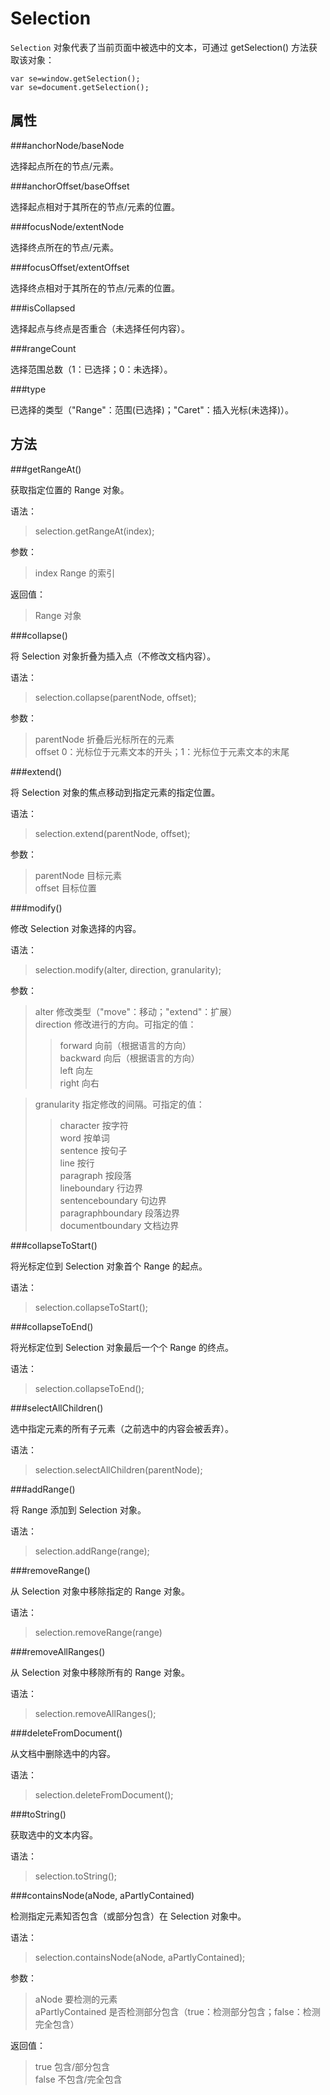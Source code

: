 Selection
========

`Selection` 对象代表了当前页面中被选中的文本，可通过 getSelection() 方法获取该对象：

	var se=window.getSelection();
	var se=document.getSelection();

属性
----

###anchorNode/baseNode

选择起点所在的节点/元素。

###anchorOffset/baseOffset

选择起点相对于其所在的节点/元素的位置。

###focusNode/extentNode

选择终点所在的节点/元素。

###focusOffset/extentOffset

选择终点相对于其所在的节点/元素的位置。

###isCollapsed

选择起点与终点是否重合（未选择任何内容）。

###rangeCount

选择范围总数（1：已选择；0：未选择）。

###type

已选择的类型（"Range"：范围(已选择)；"Caret"：插入光标(未选择)）。

###

方法
----

###getRangeAt()

获取指定位置的 Range 对象。

语法：
>selection.getRangeAt(index);

参数：
>index Range 的索引

返回值：
>Range 对象

###collapse()

将 Selection 对象折叠为插入点（不修改文档内容）。

语法：
>selection.collapse(parentNode, offset);

参数：
>parentNode 折叠后光标所在的元素  
>offset 0：光标位于元素文本的开头；1：光标位于元素文本的末尾

###extend()

将 Selection 对象的焦点移动到指定元素的指定位置。

语法：
>selection.extend(parentNode, offset);

参数：
>parentNode 目标元素  
>offset 目标位置

###modify()

修改 Selection 对象选择的内容。

语法：
>selection.modify(alter, direction, granularity);

参数：
>alter 修改类型（"move"：移动；"extend"：扩展）  
>direction 修改进行的方向。可指定的值：  
>>forward 向前（根据语言的方向）  
>>backward 向后（根据语言的方向）  
>>left 向左  
>>right 向右

>granularity 指定修改的间隔。可指定的值：
>>character 按字符  
>>word 按单词  
>>sentence 按句子  
>>line 按行  
>>paragraph 按段落  
>>lineboundary 行边界  
>>sentenceboundary 句边界  
>>paragraphboundary 段落边界  
>>documentboundary 文档边界

###collapseToStart()

将光标定位到 Selection 对象首个 Range 的起点。

语法：
>selection.collapseToStart();

###collapseToEnd()

将光标定位到 Selection 对象最后一个个 Range 的终点。

语法：
>selection.collapseToEnd();

###selectAllChildren()

选中指定元素的所有子元素（之前选中的内容会被丢弃）。

语法：
>selection.selectAllChildren(parentNode);

###addRange()

将 Range 添加到 Selection 对象。

语法：
>selection.addRange(range);

###removeRange()

从 Selection 对象中移除指定的 Range 对象。

语法：
>selection.removeRange(range)

###removeAllRanges()

从 Selection 对象中移除所有的 Range 对象。

语法：
>selection.removeAllRanges();

###deleteFromDocument()

从文档中删除选中的内容。

语法：
>selection.deleteFromDocument();

###toString()

获取选中的文本内容。

语法：
>selection.toString();

###containsNode(aNode, aPartlyContained)

检测指定元素知否包含（或部分包含）在 Selection 对象中。

语法：
>selection.containsNode(aNode, aPartlyContained);

参数：
>aNode 要检测的元素  
>aPartlyContained 是否检测部分包含（true：检测部分包含；false：检测完全包含）

返回值：
>true 包含/部分包含  
>false 不包含/完全包含
